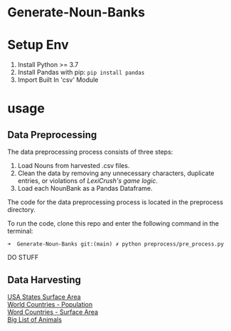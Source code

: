 # Generate-Noun-Banks

# Setup Env

1. Install Python >= 3.7
2. Install Pandas with pip: `pip install pandas`
3. Import Built In 'csv' Module

# usage

## Data Preprocessing

The data preprocessing process consists of three steps:

1. Load Nouns from harvested .csv files.
2. Clean the data by removing any unnecessary characters, duplicate entries, or violations of *LexiCrush's game logic*.
3. Load each NounBank as a Pandas Dataframe.

The code for the data preprocessing process is located in the preprocess directory.

To run the code, clone this repo and enter the following command in the terminal:

```
➜  Generate-Noun-Banks git:(main) ✗ python preprocess/pre_process.py
```

DO STUFF

## Data Harvesting
[USA States Surface Area](https://github.com/jakevdp/data-USstates/blob/master/state-areas.csv)<br>
[World Countries - Population](https://data.worldbank.org/indicator/SP.POP.TOTL)<br>
[Word Countries - Surface Area](https://data.worldbank.org/indicator/AG.SRF.TOTL.K2)<br>
[Big List of Animals](https://gist.github.com/atduskgreg/3cf8ef48cb0d29cf151bedad81553a54)<br>
